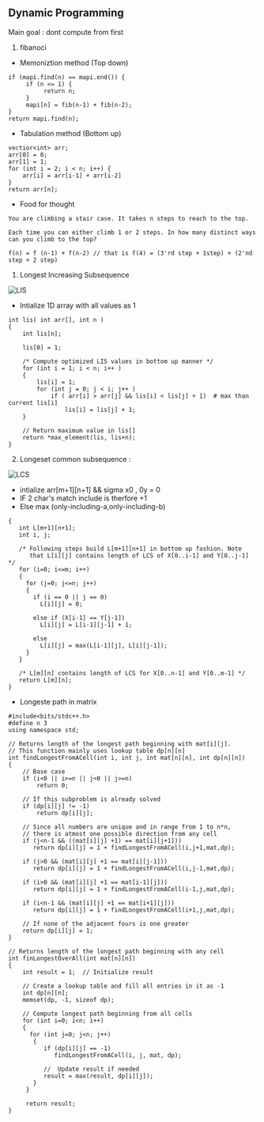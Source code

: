 ## Dynamic Programming

Main goal : dont compute from first 

1) fibanoci 

* Memoniztion method (Top down)

```
if (mapi.find(n) == mapi.end()) {
     if (n <= 1) {
          return n;
     }
     mapi[n] = fib(n-1) + fib(n-2);
}
return mapi.find(n);
```

* Tabulation method (Bottom up)

```
vectior<int> arr;
arr[0] = 0;
arr[1] = 1;
for (int i = 2; i < n; i++) {
    arr[i] = arr[i-1] + arr[i-2]
}
return arr[n];
```

* Food for thought 

```
You are climbing a stair case. It takes n steps to reach to the top.

Each time you can either climb 1 or 2 steps. In how many distinct ways can you climb to the top?
```

```
f(n) = f (n-1) + f(n-2) // that is f(4) = (3'rd step + 1step) + (2'nd step + 2 step)
```



1) Longest Increasing Subsequence

![LIS](https://github.com/sivaramaaa/CCI/blob/master/images/Screenshot%20from%202018-11-11%2022-08-30.png)


* Intialize 1D array with all values as 1

```
int lis( int arr[], int n )  
{  
    int lis[n]; 
   
    lis[0] = 1;    
  
    /* Compute optimized LIS values in bottom up manner */
    for (int i = 1; i < n; i++ )  
    { 
        lis[i] = 1; 
        for (int j = 0; j < i; j++ )   
            if ( arr[i] > arr[j] && lis[i] < lis[j] + 1)  # max than current lis[i]
                lis[i] = lis[j] + 1;  
    } 
  
    // Return maximum value in lis[] 
    return *max_element(lis, lis+n); 
}  
```
2) Longeset common subsequence :

![LCS](https://github.com/sivaramaaa/CCI/blob/master/images/Screenshot%20from%202018-11-11%2023-43-12.png)

* intialize arr[m+1][n+1]  && sigma x0 , 0y = 0 
* IF 2 char's match include is therfore +1
* Else max (only-including-a,only-including-b)

```
{ 
   int L[m+1][n+1]; 
   int i, j; 
   
   /* Following steps build L[m+1][n+1] in bottom up fashion. Note  
      that L[i][j] contains length of LCS of X[0..i-1] and Y[0..j-1] */
   for (i=0; i<=m; i++) 
   { 
     for (j=0; j<=n; j++) 
     { 
       if (i == 0 || j == 0) 
         L[i][j] = 0; 
   
       else if (X[i-1] == Y[j-1]) 
         L[i][j] = L[i-1][j-1] + 1; 
   
       else
         L[i][j] = max(L[i-1][j], L[i][j-1]); 
     } 
   } 
     
   /* L[m][n] contains length of LCS for X[0..n-1] and Y[0..m-1] */
   return L[m][n]; 
} 
```


* Longeste path in matrix 

```
#include<bits/stdc++.h> 
#define n 3 
using namespace std; 
  
// Returns length of the longest path beginning with mat[i][j]. 
// This function mainly uses lookup table dp[n][n] 
int findLongestFromACell(int i, int j, int mat[n][n], int dp[n][n]) 
{ 
    // Base case 
    if (i<0 || i>=n || j<0 || j>=n) 
        return 0; 
  
    // If this subproblem is already solved 
    if (dp[i][j] != -1) 
        return dp[i][j]; 
  
    // Since all numbers are unique and in range from 1 to n*n, 
    // there is atmost one possible direction from any cell 
    if (j<n-1 && ((mat[i][j] +1) == mat[i][j+1])) 
       return dp[i][j] = 1 + findLongestFromACell(i,j+1,mat,dp); 
  
    if (j>0 && (mat[i][j] +1 == mat[i][j-1])) 
       return dp[i][j] = 1 + findLongestFromACell(i,j-1,mat,dp); 
  
    if (i>0 && (mat[i][j] +1 == mat[i-1][j])) 
       return dp[i][j] = 1 + findLongestFromACell(i-1,j,mat,dp); 
  
    if (i<n-1 && (mat[i][j] +1 == mat[i+1][j])) 
       return dp[i][j] = 1 + findLongestFromACell(i+1,j,mat,dp); 
  
    // If none of the adjacent fours is one greater 
    return dp[i][j] = 1; 
} 
  
// Returns length of the longest path beginning with any cell 
int finLongestOverAll(int mat[n][n]) 
{ 
    int result = 1;  // Initialize result 
  
    // Create a lookup table and fill all entries in it as -1 
    int dp[n][n]; 
    memset(dp, -1, sizeof dp); 
  
    // Compute longest path beginning from all cells 
    for (int i=0; i<n; i++) 
    { 
      for (int j=0; j<n; j++) 
       { 
          if (dp[i][j] == -1) 
             findLongestFromACell(i, j, mat, dp); 
  
          //  Update result if needed 
          result = max(result, dp[i][j]); 
       } 
     } 
  
     return result; 
} 
```
